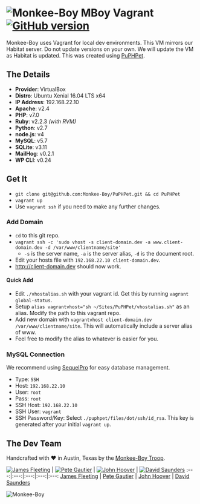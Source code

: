 ![Monkee-Boy](https://dujrsrsgsd3nh.cloudfront.net/img/emoticons/113009/mboy-1403710932.jpg) MBoy Vagrant [![GitHub version](https://badge.fury.io/gh/Monkee-Boy%2FPuPHPet.svg)](https://badge.fury.io/gh/Monkee-Boy%2FPuPHPet)
==============

Monkee-Boy uses Vagrant for local dev environments. This VM mirrors our Habitat server. Do not update versions on your own. We will update the VM as Habitat is updated. This was created using [PuPHPet](https://puphpet.com).

## The Details

* **Provider**: VirtualBox
* **Distro**: Ubuntu Xenial 16.04 LTS x64
* **IP Address**: 192.168.22.10
* **Apache**: v2.4
* **PHP**: v7.0
* **Ruby**: v2.2.3 *(with RVM)*
* **Python**: v2.7
* **node.js**: v4
* **MySQL**: v5.7
* **SQLite**: v3.11
* **MailHog**: v0.2.1
* **WP CLI**: v0.24


## Get It

* `git clone git@github.com:Monkee-Boy/PuPHPet.git && cd PuPHPet`
* `vagrant up`
* Use `vagrant ssh` if you need to make any further changes.

### Add Domain

* `cd` to this git repo.
* `vagrant ssh -c 'sudo vhost -s client-domain.dev -a www.client-domain.dev -d /var/www/clientname/site'`
  * `-s` is the server name, `-a` is the server alias, `-d` is the document root.
* Edit your hosts file with `192.168.22.10 client-domain.dev`.
* http://client-domain.dev should now work.

#### Quick Add

* Edit `./vhostalias.sh` with your vagrant id. Get this by running `vagrant global-status`.
* Setup `alias vagrantvhost="sh ~/Sites/PuPHPet/vhostalias.sh"` as an alias. Modify the path to this vagrant repo.
* Add new domain with `vagrantvhost client-domain.dev /var/www/clientname/site`. This will automatically include a server alias of www.
* Feel free to modify the alias to whatever is easier for you.

### MySQL Connection

We recommend using [SequelPro](http://www.sequelpro.com/) for easy database management.

* Type: `SSH`
* Host: `192.168.22.10`
* User: `root`
* Pass: `root`
* SSH Host: `192.168.22.10`
* SSH User: `vagrant`
* SSH Password/Key: Select `./puphpet/files/dot/ssh/id_rsa`. This key is generated after your initial `vagrant up`.


## The Dev Team

Handcrafted with ♥ in Austin, Texas by the [Monkee-Boy Troop](https://www.monkee-boy.com/who/the-troop/).

[![James Fleeting](https://avatars0.githubusercontent.com/u/23062?s=144)](https://github.com/fleeting) | [![Pete Gautier](https://avatars2.githubusercontent.com/u/5394199?v=3&s=144)](https://github.com/pgautier404) | [![John Hoover](https://avatars3.githubusercontent.com/u/48278?v=3&s=144)](https://github.com/defvayne23) | [![David Saunders](https://avatars3.githubusercontent.com/u/4614981?v=3&s=144)](https://github.com/djsaun)
:---:|:---:|:---:|:---:|:---:
[James Fleeting](https://github.com/fleeting) | [Pete Gautier](https://github.com/pgautier404) | [John Hoover](https://github.com/defvayne23) | [David Saunders](https://github.com/djsaun)

![Monkee-Boy](http://assets.monkee-boy.com/mboy-logo-tagline.jpg)
